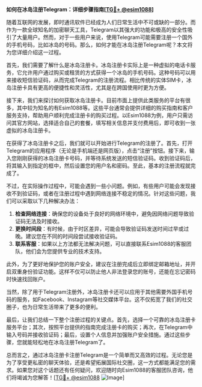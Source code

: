 **如何在冰岛注册Telegram：详细步骤指南[[TG💪+ @esim1088](https://t.me/s/esim1088)]**

随着互联网的发展，即时通讯软件已经成为人们日常生活中不可或缺的一部分。而作为一款全球知名的加密聊天工具，Telegram以其强大的功能和极高的安全性吸引了大量用户。然而，对于一些用户来说，使用Telegram可能需要注册一个国外的手机号码，比如冰岛的号码。那么，如何才能在冰岛注册Telegram呢？本文将为您详细介绍这一过程。

首先，我们需要了解什么是冰岛注册卡。冰岛注册卡实际上是一种虚拟的电话卡服务，它允许用户通过购买或租赁的方式获得一个冰岛的手机号码。这种号码可以用来接收短信验证码，从而完成Telegram的注册流程。相比传统的实体SIM卡，冰岛注册卡具有更高的便捷性和灵活性，尤其是在跨国使用时更为方便。

接下来，我们来探讨如何获取冰岛注册卡。目前市面上提供此类服务的平台有很多，其中较为知名的有Esim1088等。这些平台通常会提供详细的购买指南和客户服务支持，帮助用户顺利完成注册卡的购买过程。以Esim1088为例，用户只需访问其官方网站，选择适合自己的套餐，填写相关信息并支付费用后，即可收到一张虚拟的冰岛注册卡。

在获得了冰岛注册卡之后，我们就可以开始进行Telegram的注册了。首先，打开Telegram的应用程序（无论是手机端还是网页版），点击“注册”按钮。接下来，输入您刚刚获得的冰岛注册卡号码，并等待系统发送的短信验证码。收到验证码后，将其输入到指定的框中，然后设置您的用户名和密码。至此，基本的注册流程就完成了。

不过，在实际操作过程中，可能会遇到一些小问题。例如，有些用户可能会发现接收不到验证码，或者在注册过程中遇到网络连接不稳定的情况。针对这些问题，我们可以采取以下几种解决办法：

1. **检查网络连接**：确保您的设备处于良好的网络环境中，避免因网络问题导致验证码无法及时接收。
2. **更换时间段**：有时候，由于时区差异，可能会导致验证码发送时间过早或过晚。建议您在不同的时间段尝试接收验证码。
3. **联系客服**：如果以上方法都无法解决问题，可以直接联系Esim1088的客服团队，他们会为您提供专业的技术支持。

此外，为了更好地保护您的账户安全，建议在注册完成后立即绑定邮箱地址，并开启双重身份验证功能。这样不仅可以防止他人非法登录您的账号，还能在忘记密码时快速找回账户。

当然，除了用于Telegram注册外，冰岛注册卡还可以应用于其他需要外国手机号码的服务，如Facebook、Instagram等社交媒体平台。这不仅拓宽了我们的社交圈子，也为日常生活带来了更多的便利。

最后，让我们总结一下整个注册过程的关键点。首先，选择一个可靠的冰岛注册卡服务平台；其次，按照平台提供的指南完成注册卡的购买；再次，在Telegram中输入号码并接收验证码；最后，设置个人信息并加强账户安全措施。通过这些步骤，您就能轻松地在冰岛注册Telegram了。

总而言之，通过冰岛注册卡注册Telegram是一个简单而又高效的过程。无论您是为了享受更私密的聊天体验，还是希望拓展国际社交圈，这一方式都能满足您的需求。如果您对这个话题还有任何疑问，欢迎随时向Esim1088的客服团队咨询，他们将竭诚为您解答！[[TG💪+ @esim1088](https://t.me/s/esim1088) ![Image](https://i.postimg.cc/4NQfJmqS/Snipaste-2025-05-13-00-14-12.png)]